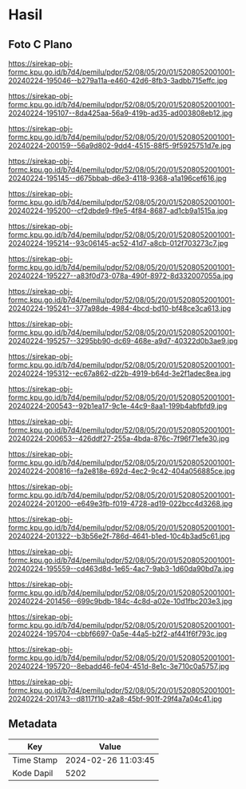 # Hasil

## Foto C Plano

https://sirekap-obj-formc.kpu.go.id/b7d4/pemilu/pdpr/52/08/05/20/01/5208052001001-20240224-195046--b279a11a-e460-42d6-8fb3-3adbb715effc.jpg

https://sirekap-obj-formc.kpu.go.id/b7d4/pemilu/pdpr/52/08/05/20/01/5208052001001-20240224-195107--8da425aa-56a9-419b-ad35-ad003808eb12.jpg

https://sirekap-obj-formc.kpu.go.id/b7d4/pemilu/pdpr/52/08/05/20/01/5208052001001-20240224-200159--56a9d802-9dd4-4515-88f5-9f5925751d7e.jpg

https://sirekap-obj-formc.kpu.go.id/b7d4/pemilu/pdpr/52/08/05/20/01/5208052001001-20240224-195145--d675bbab-d6e3-4118-9368-a1a196cef616.jpg

https://sirekap-obj-formc.kpu.go.id/b7d4/pemilu/pdpr/52/08/05/20/01/5208052001001-20240224-195200--cf2dbde9-f9e5-4f84-8687-ad1cb9a1515a.jpg

https://sirekap-obj-formc.kpu.go.id/b7d4/pemilu/pdpr/52/08/05/20/01/5208052001001-20240224-195214--93c06145-ac52-41d7-a8cb-012f703273c7.jpg

https://sirekap-obj-formc.kpu.go.id/b7d4/pemilu/pdpr/52/08/05/20/01/5208052001001-20240224-195227--a83f0d73-078a-490f-8972-8d332007055a.jpg

https://sirekap-obj-formc.kpu.go.id/b7d4/pemilu/pdpr/52/08/05/20/01/5208052001001-20240224-195241--377a98de-4984-4bcd-bd10-bf48ce3ca613.jpg

https://sirekap-obj-formc.kpu.go.id/b7d4/pemilu/pdpr/52/08/05/20/01/5208052001001-20240224-195257--3295bb90-dc69-468e-a9d7-40322d0b3ae9.jpg

https://sirekap-obj-formc.kpu.go.id/b7d4/pemilu/pdpr/52/08/05/20/01/5208052001001-20240224-195312--ec67a862-d22b-4919-b64d-3e2f1adec8ea.jpg

https://sirekap-obj-formc.kpu.go.id/b7d4/pemilu/pdpr/52/08/05/20/01/5208052001001-20240224-200543--92b1ea17-9c1e-44c9-8aa1-199b4abfbfd9.jpg

https://sirekap-obj-formc.kpu.go.id/b7d4/pemilu/pdpr/52/08/05/20/01/5208052001001-20240224-200653--426ddf27-255a-4bda-876c-7f96f71efe30.jpg

https://sirekap-obj-formc.kpu.go.id/b7d4/pemilu/pdpr/52/08/05/20/01/5208052001001-20240224-200816--fa2e818e-692d-4ec2-9c42-404a056885ce.jpg

https://sirekap-obj-formc.kpu.go.id/b7d4/pemilu/pdpr/52/08/05/20/01/5208052001001-20240224-201200--e649e3fb-f019-4728-ad19-022bcc4d3268.jpg

https://sirekap-obj-formc.kpu.go.id/b7d4/pemilu/pdpr/52/08/05/20/01/5208052001001-20240224-201322--b3b56e2f-786d-4641-b1ed-10c4b3ad5c61.jpg

https://sirekap-obj-formc.kpu.go.id/b7d4/pemilu/pdpr/52/08/05/20/01/5208052001001-20240224-195559--cd463d8d-1e65-4ac7-9ab3-1d60da90bd7a.jpg

https://sirekap-obj-formc.kpu.go.id/b7d4/pemilu/pdpr/52/08/05/20/01/5208052001001-20240224-201456--699c9bdb-184c-4c8d-a02e-10d1fbc203e3.jpg

https://sirekap-obj-formc.kpu.go.id/b7d4/pemilu/pdpr/52/08/05/20/01/5208052001001-20240224-195704--cbbf6697-0a5e-44a5-b2f2-af441f6f793c.jpg

https://sirekap-obj-formc.kpu.go.id/b7d4/pemilu/pdpr/52/08/05/20/01/5208052001001-20240224-195720--8ebadd46-fe04-451d-8e1c-3e710c0a5757.jpg

https://sirekap-obj-formc.kpu.go.id/b7d4/pemilu/pdpr/52/08/05/20/01/5208052001001-20240224-201743--d8117f10-a2a8-45bf-901f-29f4a7a04c41.jpg


## Metadata

| Key        | Value               |
| ---------- | ------------------- |
| Time Stamp | 2024-02-26 11:03:45 |
| Kode Dapil | 5202                |



